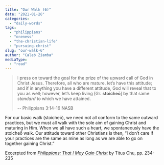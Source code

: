 ```yaml
---
title: "Our Walk (6)"
date: "2021-01-26"
categories: 
  - "daily-words"
tags: 
  - "philippians"
  - "oneness"
  - "the-christian-life"
  - "pursuing-christ"
slug: "our-walk-6"
author: "Caleb Ziamba"
mediaType: 
  - "read"
---
```


> I press on toward the goal for the prize of the upward call of God in Christ Jesus. Therefore, all who are mature, let’s have this attitude; and if in anything you have a different attitude, God will reveal that to you as well; however, let’s keep living \[Gr. __stoicheō__\] by that same _standard_ to which we have attained.
> 
> \-- Philippians 3:14-16 NASB

For our basic walk (stoicheō), we need not all conform to the same outward practices, but we must all walk with the sole aim of gaining Christ and maturing in Him. When we all have such a heart, we spontaneously have the stoicheō walk. Our attitude toward other Christians is then, “I don’t care if your practices are the same as mine as long as we are able to go on together gaining Christ.”

Excerpted from _[Philippians: That I May Gain Christ](https://www.asweetsavor.org/book-philippians/)_ by Titus Chu, pp. 234-235
